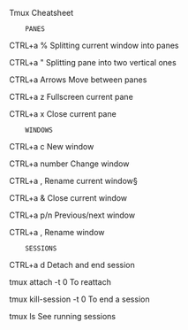 Tmux Cheatsheet

		PANES

CTRL+a %			Splitting current window into panes

CTRL+a "			Splitting pane into two vertical ones

CTRL+a Arrows			Move between panes

CTRL+a z			Fullscreen current pane

CTRL+a x			Close current pane

		WINDOWS

CTRL+a c 			New window

CTRL+a number			Change window

CTRL+a ,			Rename current window§

CTRL+a &			Close current window

CTRL+a p/n			Previous/next window

CTRL+a ,			Rename window

		SESSIONS

CTRL+a d			Detach and end session

tmux attach -t 0		To reattach

tmux kill-session -t 0		To end a session

tmux ls				See running sessions
